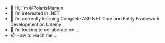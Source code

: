 - 👋 Hi, I’m @PolarisMamun
- 👀 I’m interested in .NET
- 🌱 I’m currently learning Complete ASP.NET Core and Entity Framework Development on Udemy
- 💞️ I’m looking to collaborate on ...
- 📫 How to reach me ...

<!---
PolarisMamun/PolarisMamun is a ✨ special ✨ repository because its `README.md` (this file) appears on your GitHub profile.
You can click the Preview link to take a look at your changes.
--->
